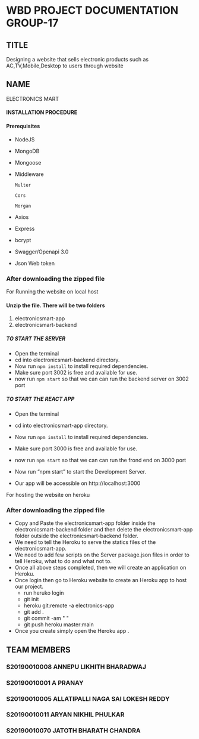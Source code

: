 
# WBD PROJECT  DOCUMENTATION GROUP-17

## TITLE    
 Designing a website that sells electronic products such as AC,TV,Mobile,Desktop to users through website

 
## NAME
 ELECTRONICS MART

#### INSTALLATION  PROCEDURE

####  Prerequisites
-   NodeJS
    
-   MongoDB
    
-   Mongoose
    
-   Middleware
    

		Multer

		Cors

		Morgan

-   Axios
    
-   Express
    
-   bcrypt
    
-   Swagger/Openapi 3.0
    
-   Json Web token


### After downloading the zipped file
For Running the website on local host
#### Unzip the file. There will be two folders 
1) electronicsmart-app
2) electronicsmart-backend

##### TO START THE SERVER
- Open the terminal 
- cd into electronicsmart-backend directory.
 - Now run `npm install` to install required dependencies.
- Make sure port 3002 is free and available for use. 
- now run `npm start` so that we can can run the backend  server on 3002 port

##### TO START THE REACT APP
- Open the terminal 
- cd into electronicsmart-app directory.
 - Now run `npm install` to install required dependencies.
- Make sure port 3000 is free and available for use. 
- now run `npm start` so that we can can run the frond end on 3000 port

- Now run “npm start” to start the Development Server.
 
- Our app will be accessible on  http://localhost:3000

For hosting the website on heroku

### After downloading the zipped file

- Copy and Paste the electronicsmart-app folder inside the electronicsmart-backend folder and then delete the  electronicsmart-app folder outside the electronicsmart-backend folder.
- We need to tell the Heroku to serve the statics files of the electronicsmart-app.
- We need to add few scripts on the Server package.json files in order to tell Heroku, what to do and what not to.
- Once all above steps completed, then we will create an application on Heroku.
- Once login then go to Heroku website to create an Heroku app to host our project.
	- run heruko login 
	- git init
	- heroku git:remote -a electronics-app
	- git add .
	- git commit -am " "
	- git push heroku master:main
- Once you create simply open the Heroku app .




## TEAM MEMBERS
### S20190010008  ANNEPU LIKHITH BHARADWAJ
### S20190010001  A PRANAY
### S20190010005  ALLATIPALLI NAGA SAI LOKESH REDDY
### S20190010011  ARYAN NIKHIL PHULKAR
### S20190010070  JATOTH BHARATH CHANDRA
